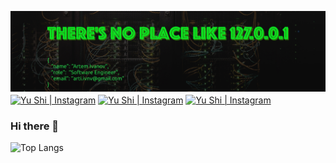 ![banner](https://github.com/arti-ivnv/arti-ivnv/blob/main/assets/header.png?raw=true)
<a href="https://instagram.com/yushi.95"><img align="center" src="https://img.shields.io/badge/Instagram-E4405F?style=for-the-badge&logo=instagram&logoColor=white" alt="Yu Shi | Instagram" width="120px"/></a>
<a></a>
<a href="https://instagram.com/yushi.95"><img align="center" src="https://img.shields.io/badge/LinkedIn-0077B5?style=for-the-badge&logo=linkedin&logoColor=white" alt="Yu Shi | Instagram" width="120px"/></a>
<a href="https://instagram.com/yushi.95"><img align="center" src="https://img.shields.io/badge/LinkedIn-0077B5?style=for-the-badge&logo=linkedin&logoColor=white" alt="Yu Shi | Instagram" width="120px"/></a>
### Hi there 👋

![Top Langs](https://github-readme-stats.vercel.app/api/top-langs/?username=arti-ivnv&langs_count=10&layout=compact)
<!--
**arti-ivnv/arti-ivnv** is a ✨ _special_ ✨ repository because its `README.md` (this file) appears on your GitHub profile.

Here are some ideas to get you started:

- 🔭 I’m currently working on ...
- 🌱 I’m currently learning ...
- 👯 I’m looking to collaborate on ...
- 🤔 I’m looking for help with ...
- 💬 Ask me about ...
- 📫 How to reach me: ...
- 😄 Pronouns: ...
- ⚡ Fun fact: ...
-->
